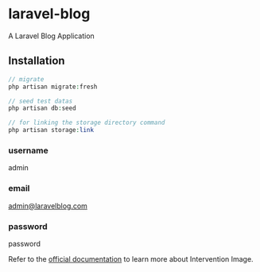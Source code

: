 # laravel-blog
A Laravel Blog Application

## Installation

```php
// migrate
php artisan migrate:fresh

// seed test datas
php artisan db:seed

// for linking the storage directory command
php artisan storage:link
```
### username
admin
### email
admin@laravelblog.com
### password
password

Refer to the [official documentation](http://image.intervention.io/) to learn more about Intervention Image.
